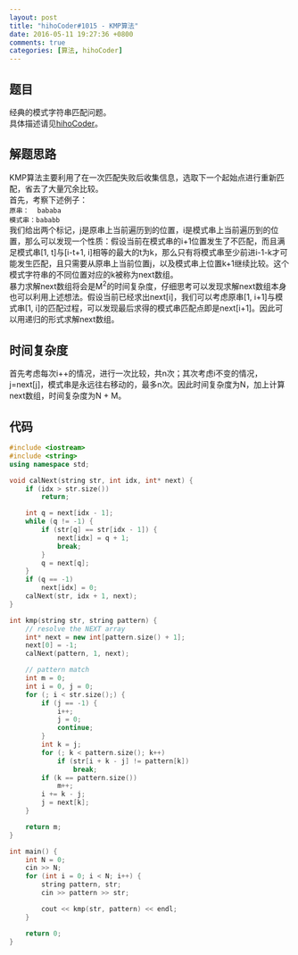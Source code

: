 ```yaml
---
layout: post
title: "hihoCoder#1015 - KMP算法"
date: 2016-05-11 19:27:36 +0800
comments: true
categories: [算法, hihoCoder]
---
```


## 题目
经典的模式字符串匹配问题。  
具体描述请见[hihoCoder](http://hihocoder.com/problemset/problem/1015)。
<!--more-->
## 解题思路
KMP算法主要利用了在一次匹配失败后收集信息，选取下一个起始点进行重新匹配，省去了大量冗余比较。  
首先，考察下述例子：  
`原串：  bababa`  
`模式串：bababb`  
我们给出两个标记，j是原串上当前遍历到的位置，i是模式串上当前遍历到的位置，那么可以发现一个性质：假设当前在模式串的i+1位置发生了不匹配，而且满足模式串[1, t]与[i-t+1, i]相等的最大的t为k，那么只有将模式串至少前进i-1-k才可能发生匹配，且只需要从原串上当前位置j，以及模式串上位置k+1继续比较。这个模式字符串的不同位置对应的k被称为next数组。  
暴力求解next数组将会是M<sup>2</sup>的时间复杂度，仔细思考可以发现求解next数组本身也可以利用上述想法。假设当前已经求出next[i]，我们可以考虑原串[1, i+1]与模式串[1, i]的匹配过程，可以发现最后求得的模式串匹配点即是next[i+1]。因此可以用递归的形式求解next数组。
## 时间复杂度
首先考虑每次i++的情况，进行一次比较，共n次；其次考虑i不变的情况，j=next[j]，模式串是永远往右移动的，最多n次。因此时间复杂度为N，加上计算next数组，时间复杂度为N + M。
## 代码
```c++
#include <iostream>
#include <string>
using namespace std;

void calNext(string str, int idx, int* next) {
	if (idx > str.size())
		return;

	int q = next[idx - 1];
	while (q != -1) {
		if (str[q] == str[idx - 1]) {
			next[idx] = q + 1;
			break;
		}
		q = next[q];
	}
	if (q == -1)
		next[idx] = 0;
	calNext(str, idx + 1, next);
}

int kmp(string str, string pattern) {
	// resolve the NEXT array
	int* next = new int[pattern.size() + 1];
	next[0] = -1;
	calNext(pattern, 1, next);

	// pattern match
	int m = 0;
	int i = 0, j = 0;
	for (; i < str.size();) {
		if (j == -1) {
			i++;
			j = 0;
			continue;
		}
		int k = j;
		for (; k < pattern.size(); k++)
			if (str[i + k - j] != pattern[k])
				break;
		if (k == pattern.size())
			m++;
		i += k - j;
		j = next[k];
	}

	return m;
}

int main() {
	int N = 0;
	cin >> N;
	for (int i = 0; i < N; i++) {
		string pattern, str;
		cin >> pattern >> str;

		cout << kmp(str, pattern) << endl;
	}

	return 0;
}
```